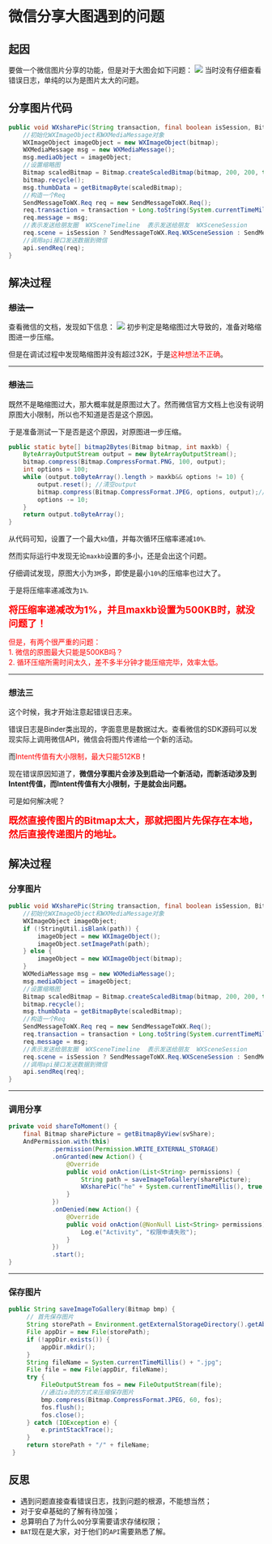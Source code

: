 # 微信分享大图遇到的问题
## 起因
要做一个微信图片分享的功能，但是对于大图会如下问题：
![](https://he_jhua.gitee.io/image-hosting/2019/10/21/9-1.png)
当时没有仔细查看错误日志，单纯的以为是图片太大的问题。

## 分享图片代码
```java
public void WXsharePic(String transaction, final boolean isSession, Bitmap bitmap) {
    //初始化WXImageObject和WXMediaMessage对象
    WXImageObject imageObject = new WXImageObject(bitmap);
    WXMediaMessage msg = new WXMediaMessage();
    msg.mediaObject = imageObject;
    //设置缩略图
    Bitmap scaledBitmap = Bitmap.createScaledBitmap(bitmap, 200, 200, true);
    bitmap.recycle();
    msg.thumbData = getBitmapByte(scaledBitmap);
    //构造一个Req
    SendMessageToWX.Req req = new SendMessageToWX.Req();
    req.transaction = transaction + Long.toString(System.currentTimeMillis());
    req.message = msg;
    //表示发送给朋友圈  WXSceneTimeline  表示发送给朋友  WXSceneSession
    req.scene = isSession ? SendMessageToWX.Req.WXSceneSession : SendMessageToWX.Req.WXSceneTimeline;
    //调用api接口发送数据到微信
    api.sendReq(req);
}
```

## 解决过程
### ~~想法一~~
查看微信的文档，发现如下信息：
![](https://he_jhua.gitee.io/image-hosting/2019/10/21/9-2.png)
初步判定是略缩图过大导致的，准备对略缩图进一步压缩。

但是在调试过程中发现略缩图并没有超过32K，于是<span style="color: #ff0000;">这种想法不正确</span>。

----
### ~~想法二~~
既然不是略缩图过大，那大概率就是原图过大了。然而微信官方文档上也没有说明原图大小限制，所以也不知道是否是这个原因。

于是准备测试一下是否是这个原因，对原图进一步压缩。
```java
public static byte[] bitmap2Bytes(Bitmap bitmap, int maxkb) {
    ByteArrayOutputStream output = new ByteArrayOutputStream();
    bitmap.compress(Bitmap.CompressFormat.PNG, 100, output);
    int options = 100;
    while (output.toByteArray().length > maxkb&& options != 10) {
        output.reset(); //清空output
        bitmap.compress(Bitmap.CompressFormat.JPEG, options, output);//这里压缩options%，把压缩后的数据存放到output中
        options -= 10;
    }
    return output.toByteArray();
}
```

从代码可知，设置了一个最大`kb`值，并每次循环压缩率递减`10%`.

然而实际运行中发现无论`maxkb`设置的多小，还是会出这个问题。

仔细调试发现，原图大小为`3M`多，即使是最小`10%`的压缩率也过大了。

于是将压缩率递减改为`1%`.

<span style="font-size: 14pt; color: #ff0000;"><strong>将压缩率递减改为1%，并且maxkb设置为500KB时，就没问题了！</strong></span>

<span style="color: #ff0000;">但是，有两个很严重的问题：</span>  
<span style="color: #ff0000;">1. 微信的原图最大只能是500KB吗？</span>  
<span style="color: #ff0000;">2. 循环压缩所需时间太久，差不多半分钟才能压缩完毕，效率太低。</span>

----
### 想法三
这个时候，我才开始注意起错误日志来。

错误日志是Binder类出现的，字面意思是数据过大。查看微信的SDK源码可以发现实际上调用微信API，微信会将图片传递给一个新的活动。

而<span style="color: #ff0000;">Intent传值有大小限制，最大只能512KB</span>！

现在错误原因知道了，**微信分享图片会涉及到启动一个新活动，而新活动涉及到Intent传值，而Intent传值有大小限制，于是就会出问题。**

可是如何解决呢？

<span style="font-size: 14pt; color: #ff0000;"><strong>既然直接传图片的Bitmap太大，那就把图片先保存在本地，然后直接传递图片的地址。</strong></span>

## 解决过程
### 分享图片
```java
public void WXsharePic(String transaction, final boolean isSession, Bitmap bitmap, String path) {
    //初始化WXImageObject和WXMediaMessage对象
    WXImageObject imageObject;
    if (!StringUtil.isBlank(path)) {
        imageObject = new WXImageObject();
        imageObject.setImagePath(path);
    } else {
        imageObject = new WXImageObject(bitmap);
    }
    WXMediaMessage msg = new WXMediaMessage();
    msg.mediaObject = imageObject;
    //设置缩略图
    Bitmap scaledBitmap = Bitmap.createScaledBitmap(bitmap, 200, 200, true);
    bitmap.recycle();
    msg.thumbData = getBitmapByte(scaledBitmap);
    //构造一个Req
    SendMessageToWX.Req req = new SendMessageToWX.Req();
    req.transaction = transaction + Long.toString(System.currentTimeMillis());
    req.message = msg;
    //表示发送给朋友圈  WXSceneTimeline  表示发送给朋友  WXSceneSession
    req.scene = isSession ? SendMessageToWX.Req.WXSceneSession : SendMessageToWX.Req.WXSceneTimeline;
    //调用api接口发送数据到微信
    api.sendReq(req);
}
```

----
### 调用分享
```java
private void shareToMoment() {
    final Bitmap sharePicture = getBitmapByView(svShare);
    AndPermission.with(this)
            .permission(Permission.WRITE_EXTERNAL_STORAGE)
            .onGranted(new Action() {
                @Override
                public void onAction(List<String> permissions) {
                    String path = saveImageToGallery(sharePicture);
                    WXsharePic("he" + System.currentTimeMillis(), true, sharePicture, path);
                }
            })
            .onDenied(new Action() {
                @Override
                public void onAction(@NonNull List<String> permissions) {
                    Log.e("Activity", "权限申请失败");
                }
            })
            .start();
}
```

----
### 保存图片
```java
public String saveImageToGallery(Bitmap bmp) {
     // 首先保存图片
     String storePath = Environment.getExternalStorageDirectory().getAbsolutePath() + File.separator + "dearxy";
     File appDir = new File(storePath);
     if (!appDir.exists()) {
         appDir.mkdir();
     }
     String fileName = System.currentTimeMillis() + ".jpg";
     File file = new File(appDir, fileName);
     try {
         FileOutputStream fos = new FileOutputStream(file);
         //通过io流的方式来压缩保存图片
         bmp.compress(Bitmap.CompressFormat.JPEG, 60, fos);
         fos.flush();
         fos.close();
     } catch (IOException e) {
         e.printStackTrace();
     }
     return storePath + "/" + fileName;
 }
```

## 反思
+ 遇到问题直接查看错误日志，找到问题的根源，不能想当然；
+ 对于安卓基础的了解有待加强；
+ 总算明白了为什么`QQ`分享需要请求存储权限；
+ `BAT`现在是大家，对于他们的`API`需要熟悉了解。
